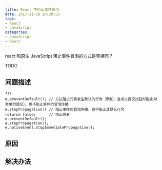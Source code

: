 ```yaml
---
title: React 中阻止事件冒泡
date: 2017-11-19 20:20:53
tags: 
- React
- JavaScript
categories: 
- JavaScript
- React
---
```


react 和原生 JavaScript 阻止事件冒泡的方式是否相同？
<!--more-->
TODO
## 问题描述
```
???
e.preventDefault(); // 方法阻止元素发生默认的行为（例如，当点击提交按钮时阻止对表单的提交）。但不阻止事件的冒泡传播
e.stopPropagation() // 阻止事件的冒泡传播，但不阻止其默认行为
returne false;      // 阻止两者
e.preventDefault();
e.stopPropagation();
e.nativeEvent.stopImmediatePropagation();
```
## 原因

## 解决办法
